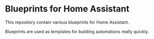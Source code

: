 # Blueprints for Home Assistant
This repository contain various blueprints for Home Assistant.

Blueprints are used as templates for building automations really quickly.
